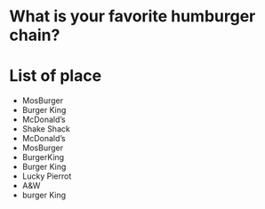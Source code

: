 # What is your favorite humburger chain?

# List of place
- MosBurger
- Burger King
- McDonald’s
- Shake Shack
- McDonald’s
- MosBurger
- BurgerKing
- Burger King
- Lucky Pierrot
- A&W
- burger King

